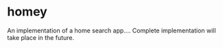 # homey
An implementation of a home search app.... Complete implementation will take place in the future.
